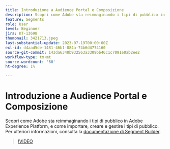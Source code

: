 ```yaml
---
title: Introduzione a Audience Portal e Composizione
description: Scopri come Adobe sta reimmaginando i tipi di pubblico in Adobe Experience Platform, e come importare, creare e gestire i tipi di pubblico.
feature: Segments
role: User
level: Beginner
jira: KT-13698
thumbnail: 3421713.jpeg
last-substantial-update: 2023-07-19T00:00:00Z
exl-id: d4aad5de-1481-46b1-884a-74b6d4774160
source-git-commit: 143da6340b932563a3309bb46c1c7091e0ab2ee2
workflow-type: tm+mt
source-wordcount: '60'
ht-degree: 1%

---
```


# Introduzione a Audience Portal e Composizione

Scopri come Adobe sta reimmaginando i tipi di pubblico in Adobe Experience Platform, e come importare, creare e gestire i tipi di pubblico. Per ulteriori informazioni, consulta la [documentazione di Segment Builder](https://experienceleague.adobe.com/docs/experience-platform/segmentation/ui/segment-builder.html?lang=it).

>[!VIDEO](https://video.tv.adobe.com/v/3421713/?learn=on)
